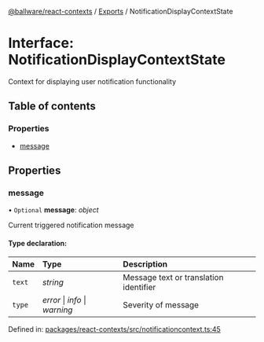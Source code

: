 [@ballware/react-contexts](../README.md) / [Exports](../modules.md) / NotificationDisplayContextState

# Interface: NotificationDisplayContextState

Context for displaying user notification functionality

## Table of contents

### Properties

- [message](notificationdisplaycontextstate.md#message)

## Properties

### message

• `Optional` **message**: *object*

Current triggered notification message

#### Type declaration:

Name | Type | Description |
:------ | :------ | :------ |
`text` | *string* | Message text or translation identifier   |
`type` | *error* \| *info* \| *warning* | Severity of message   |

Defined in: [packages/react-contexts/src/notificationcontext.ts:45](https://github.com/ballware/ballware-client/blob/0f5da41/packages/react-contexts/src/notificationcontext.ts#L45)
